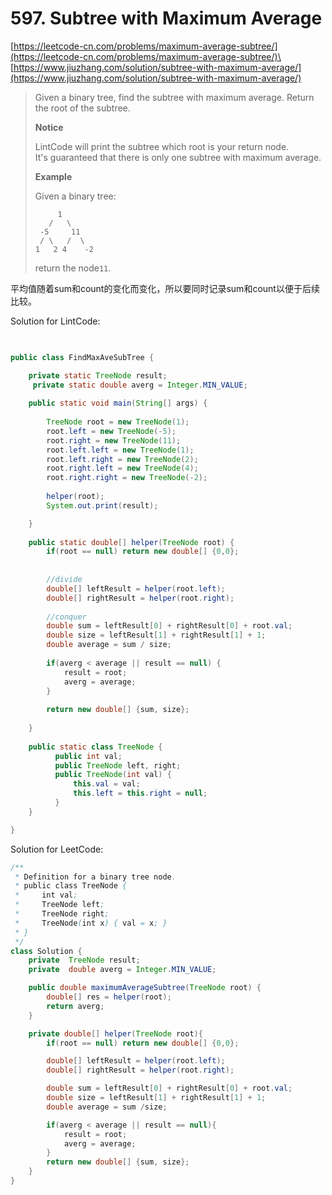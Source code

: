 # 597. Subtree with Maximum Average

[https://leetcode-cn.com/problems/maximum-average-subtree/](https://leetcode-cn.com/problems/maximum-average-subtree/)\
\
[https://www.jiuzhang.com/solution/subtree-with-maximum-average/](https://www.jiuzhang.com/solution/subtree-with-maximum-average/)

> Given a binary tree, find the subtree with maximum average. Return the root of the subtree.
>
> **Notice**
>
> LintCode will print the subtree which root is your return node.\
> It's guaranteed that there is only one subtree with maximum average.
>
> **Example**
>
> Given a binary tree:
>
> ```
>      1
>    /   \
>  -5     11
>  / \   /  \
> 1   2 4    -2
> ```
>
> return the node`11`.

平均值随着sum和count的变化而变化，所以要同时记录sum和count以便于后续比较。



Solution for LintCode:

```java
 

public class FindMaxAveSubTree {

	private static TreeNode result;
	 private static double averg = Integer.MIN_VALUE;
	 
	public static void main(String[] args) {
		
		TreeNode root = new TreeNode(1);
		root.left = new TreeNode(-5);
		root.right = new TreeNode(11);
		root.left.left = new TreeNode(1);
		root.left.right = new TreeNode(2);
		root.right.left = new TreeNode(4);
		root.right.right = new TreeNode(-2);
		
		helper(root);
		System.out.print(result);

	}
	
	public static double[] helper(TreeNode root) {
		if(root == null) return new double[] {0,0};
		
		
		//divide
		double[] leftResult = helper(root.left);
		double[] rightResult = helper(root.right);
		
		//conquer
		double sum = leftResult[0] + rightResult[0] + root.val;
		double size = leftResult[1] + rightResult[1] + 1;
		double average = sum / size;
		
		if(averg < average || result == null) {
			result = root;
			averg = average;
		}
		
		return new double[] {sum, size};
		
	}
	
	public static class TreeNode {
	      public int val;
	      public TreeNode left, right;
	      public TreeNode(int val) {
	          this.val = val;
	          this.left = this.right = null;
	      }
	}

}

```

Solution for LeetCode:

```java
/**
 * Definition for a binary tree node.
 * public class TreeNode {
 *     int val;
 *     TreeNode left;
 *     TreeNode right;
 *     TreeNode(int x) { val = x; }
 * }
 */
class Solution {
    private  TreeNode result;
	private  double averg = Integer.MIN_VALUE;

    public double maximumAverageSubtree(TreeNode root) {
        double[] res = helper(root);
        return averg;
    }

    private double[] helper(TreeNode root){
        if(root == null) return new double[] {0,0};

        double[] leftResult = helper(root.left);
        double[] rightResult = helper(root.right);

        double sum = leftResult[0] + rightResult[0] + root.val;
        double size = leftResult[1] + rightResult[1] + 1;
        double average = sum /size;

        if(averg < average || result == null){
            result = root;
            averg = average;
        }
        return new double[] {sum, size};
    }
}
```
